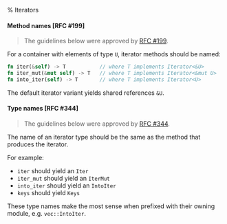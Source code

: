 % Iterators

#### Method names [RFC #199]

> The guidelines below were approved by [RFC #199](https://github.com/rust-lang/rfcs/pull/199).

For a container with elements of type `U`, iterator methods should be named:

```rust
fn iter(&self) -> T           // where T implements Iterator<&U>
fn iter_mut(&mut self) -> T   // where T implements Iterator<&mut U>
fn into_iter(self) -> T       // where T implements Iterator<U>
```

The default iterator variant yields shared references `&U`.

#### Type names [RFC #344]

> The guidelines below were approved by [RFC #344](https://github.com/rust-lang/rfcs/pull/344).

The name of an iterator type should be the same as the method that
produces the iterator.

For example:
* `iter` should yield an `Iter`
* `iter_mut` should yield an `IterMut`
* `into_iter` should yield an `IntoIter`
* `keys` should yield `Keys`

These type names make the most sense when prefixed with their owning module,
e.g. `vec::IntoIter`.
